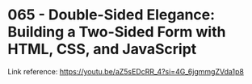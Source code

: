 # 065 - Double-Sided Elegance: Building a Two-Sided Form with HTML, CSS, and JavaScript

Link reference: https://youtu.be/aZ5sEDcRR_4?si=4G_6jgmmgZVda1p8
